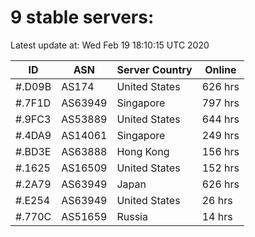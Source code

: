 # 9 stable servers:

Latest update at: Wed Feb 19 18:10:15 UTC 2020

| ID | ASN | Server Country | Online |
| -- | --- | -------------- | ------ |
| #.D09B | AS174 | United States | 626 hrs |
| #.7F1D | AS63949 | Singapore | 797 hrs |
| #.9FC3 | AS53889 | United States | 644 hrs |
| #.4DA9 | AS14061 | Singapore | 249 hrs |
| #.BD3E | AS63888 | Hong Kong | 156 hrs |
| #.1625 | AS16509 | United States | 152 hrs |
| #.2A79 | AS63949 | Japan | 626 hrs |
| #.E254 | AS63949 | United States | 26 hrs |
| #.770C | AS51659 | Russia | 14 hrs |

